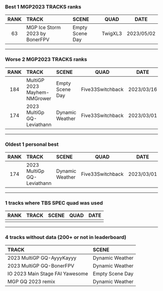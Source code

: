 ### Best 1 MGP2023 TRACKS ranks
|RANK|TRACK|SCENE|QUAD|DATE|
|:---:|:---|:---|:---:|:---:|
|63|MGP Ice Storm 2023 by BonerFPV|Empty Scene Day|TwigXL3|2023/05/02|
---
### Worse 2 MGP2023 TRACKS ranks
|RANK|TRACK|SCENE|QUAD|DATE|
|:---:|:---|:---|:---:|:---:|
|184|MultiGP 2023 Mayhem-NMGrower|Empty Scene Day|Five33Switchback|2023/03/16|
|174|2023 MultiGp GQ-Leviathann|Dynamic Weather|Five33Switchback|2023/03/01|
---
### Oldest 1 personal best
|RANK|TRACK|SCENE|QUAD|DATE|
|:---:|:---|:---|:---:|:---:|
|174|2023 MultiGp GQ-Leviathann|Dynamic Weather|Five33Switchback|2023/03/01|
---
### 1 tracks where TBS SPEC quad was used
|RANK|TRACK|SCENE|QUAD|DATE|
|:---:|:---|:---|:---:|:---:|
||||||
---
### 4 tracks without data (200+ or not in leaderboard)
|TRACK|SCENE|
|:---|:---|
|2023 MultiGP GQ-AyyyKayyy|Dynamic Weather|
|2023 MultiGP GQ-BonerFPV|Dynamic Weather|
|IO 2023 Main Stage FAI Yawesome|Empty Scene Day|
|MGP GQ 2023 remix|Dynamic Weather|
